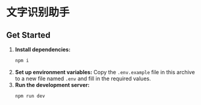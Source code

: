 # 文字识别助手

## Get Started

1.  **Install dependencies:**
    ```bash
    npm i
    ```
2.  **Set up environment variables:**
    Copy the `.env.example` file in this archive to a new file named `.env` and fill in the required values.
3.  **Run the development server:**
    ```bash
    npm run dev
    ```
